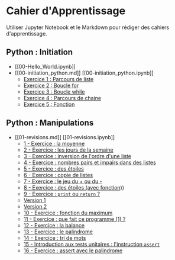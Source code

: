 # Cahier d'Apprentissage

Utiliser Jupyter Notebook et le Markdown pour rédiger des cahiers d'apprentissage.

## Python : Initiation

- [[00-Hello_World.ipynb]]
- [[00-initiation_python.md]] [[00-initiation_python.ipynb]]
  - [Exercice 1 : Parcours de liste](00-initiation_python.md#exercice-1--parcours-de-liste)
  - [Exercice 2 : Boucle for](00-initiation_python.md#exercice-2--boucle-for)
  - [Exercice 3 : Boucle while](00-initiation_python.md#exercice-3--boucle-while)
  - [Exercice 4 : Parcours de chaine](00-initiation_python.md#exercice-4--parcours-de-chaine)
  - [Exercice 5 : Fonction](00-initiation_python.md#exercice-5--fonction)

## Python : Manipulations

- [[01-revisions.md]] [[01-revisions.ipynb]]
  - [1 - Exercice : la moyenne](./01-revisions.md#1x--rexrcice--la-moyenne)
  - [2 - Exercice : les jours de la semaine](./01-revisions.md#2--exercice--les-jours-de-la-semaine)
  - [3 - Exercice : inversion de l'ordre d'une liste](./01-revisions.md#3--exercice--inversion-de-l-ordre-d-une-liste)
  - [4 - Exercice : nombres pairs et impairs dans des listes](./01-revisions.md#4--exercice--nombres-pairs-et-impairs-dans-des-listes)
  - [5 - Exercice : des étoiles](./01-revisions.md#5--exercice--des-étoiles)
  - [6 - Exercice : copie de listes](./01-revisions.md#6--exercice--copie-de-listes)
  - [7 - Exercice : le jeu du + ou du -](./01-revisions.md#7--exercice--le-jeu-du-+-ou-du--)
  - [8 - Exercice : des étoiles (avec fonction)](./01-revisions.md#8--exercice--des-étoiles--avec-fonction))
  - [9 - Exercice : `print` ou `return` ?](./01-revisions.md#9--exercice--print-ou--return-)
   - [Version 1](./01-revisions.md#version-1)
   - [Version 2](./01-revisions.md#version-2)
  - [10 - Exercice : fonction du maximum](./01-revisions.md#10--exercice--fonction-du-maximum)
  - [11 - Exercice : que fait ce programme (1) ?](./01-revisions.md#11--exercice--que-fait-ce-programme--1--)
  - [12 - Exercice : la balance](./01-revisions.md#12--exercice--la-balance)
  - [13 - Exercice : le palindrome](./01-revisions.md#13--exercice--le-palindrome)
  - [14 - Exercice : tri de mots](./01-revisions.md#14--exercice--tri-de-mots)
  - [15 - Introduction aux tests unitaires : l'instruction `assert`](./01-revisions.md#15--introduction-aux-tests-unitaires--l-instruction--assert-)
  - [16 - Exercice : assert avec le palindrome](./01-revisions.md#16--exercice--assert-avec-le-palindrome)
